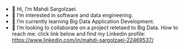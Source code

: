 - 👋 Hi, I’m Mahdi Sargolzaei.
- 👀 I’m interested in software and data engineering.
- 🌱 I’m currently learning Big Data Application Development.
- 💞️ I’m looking to collaborate on a project reletaed to Big Data.
How to reach me: click link below and find my Linkedin profile:
https://www.linkedin.com/in/mahdi-sargolzaei-22469537/

<!---
mahdisargol/mahdisargol is a ✨ special ✨ repository because its `README.md` (this file) appears on your GitHub profile.
You can click the Preview link to take a look at your changes.
--->
